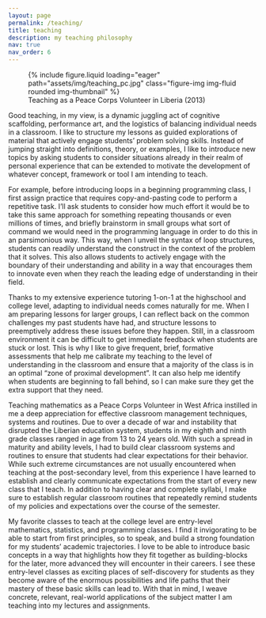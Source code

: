 ```yaml
---
layout: page
permalink: /teaching/
title: teaching
description: my teaching philosophy
nav: true
nav_order: 6
---
```


<figure class="figure w-50 float-right m-2">
  {% include figure.liquid loading="eager" path="assets/img/teaching_pc.jpg" class="figure-img img-fluid rounded img-thumbnail" %}
  <figcaption class="figure-caption text-center">
      Teaching as a Peace Corps Volunteer in Liberia (2013)
  </figcaption>
</figure>

Good teaching, in my view, is a dynamic juggling act of cognitive scaffolding, performance art, and the logistics of balancing individual needs in a classroom. I like to structure my lessons as guided explorations of material that actively engage students’ problem solving skills. Instead of jumping straight into definitions, theory, or examples, I like to introduce new topics by asking students to consider situations already in their realm of personal experience that can be extended to motivate the development of whatever concept, framework or tool I am intending to teach.

For example, before introducing loops in a beginning programming class, I first assign practice that requires copy-and-pasting code to perform a repetitive task. I’ll ask students to consider how much effort it would be to take this same approach for something repeating thousands or even millions of times, and briefly brainstorm in small groups what sort of command we would need in the programming language in order to do this in an parsimonious way. This way, when I unveil the syntax of loop structures, students can readily understand the construct in the context of the problem that it solves. This also allows students to actively engage with the boundary of their understanding and ability in a way that encourages them to innovate even when they reach the leading edge of understanding in their field.

Thanks to my extensive experience tutoring 1-on-1 at the highschool and college level, adapting to individual needs comes naturally for me. When I am preparing lessons for larger groups, I can reflect back on the common challenges my past students have had, and structure lessons to preemptively address these issues before they happen. Still, in a classroom environment it can be difficult to get immediate feedback when students are stuck or lost. This is why I like to give frequent, brief, formative assessments that help me calibrate my teaching to the level of understanding in the classroom and ensure that a majority of the class is in an optimal “zone of proximal development”. It can also help me identify when students are beginning to fall behind, so I can make sure they get the extra support that they need.

Teaching mathematics as a Peace Corps Volunteer in West Africa instilled in me a deep appreciation for effective classroom management techniques, systems and routines. Due to over a decade of war and instability that disrupted the Liberian education system, students in my eighth and ninth grade classes ranged in age from 13 to 24 years old. With such a spread in maturity and ability levels, I had to build clear classroom systems and routines to ensure that students had clear expectations for their behavior. While such extreme circumstances are not usually encountered when teaching at the post-secondary level, from this experience I have learned to establish and clearly communicate expectations from the start of every new class that I teach. In addition to having clear and complete syllabi, I make sure to establish regular classroom routines that repeatedly remind students of my policies and expectations over the course of the semester.

My favorite classes to teach at the college level are entry-level mathematics, statistics, and programming classes. I find it invigorating to be able to start from first principles, so to speak, and build a strong foundation for my students’ academic trajectories. I love to be able to introduce basic concepts in a way that highlights how they fit together as building-blocks for the later, more advanced they will encounter in their careers. I see these entry-level classes as exciting places of self-discovery for students as they become aware of the enormous possibilities and life paths that their mastery of these basic skills can lead to. With that in mind, I weave concrete, relevant, real-world applications of the subject matter I am teaching into my lectures and assignments.

